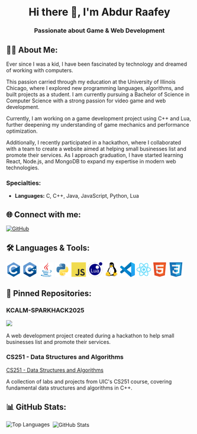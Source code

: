 <h1 align="center">Hi there 👋, I'm Abdur Raafey</h1>
<h3 align="center">Passionate about Game & Web Development</h3>

## 👨‍💻 About Me:
Ever since I was a kid, I have been fascinated by technology and dreamed of working with computers.

This passion carried through my education at the University of Illinois Chicago, where I explored new programming languages, algorithms, and built projects as a student. I am currently pursuing a Bachelor of Science in Computer Science with a strong passion for video game and web development.

Currently, I am working on a game development project using C++ and Lua, further deepening my understanding of game mechanics and performance optimization.

Additionally, I recently participated in a hackathon, where I collaborated with a team to create a website aimed at helping small businesses list and promote their services. As I approach graduation, I have started learning React, Node.js, and MongoDB to expand my expertise in modern web technologies.

### Specialties:
- **Languages:** C, C++, Java, JavaScript, Python, Lua

## 🌐 Connect with me:
<p align="left">
  <a href="https://github.com/abdurraafeyqazi" target="_blank">
    <img src="https://img.shields.io/badge/GitHub-181717?style=for-the-badge&logo=github&logoColor=white" alt="GitHub" />
  </a>
</p>

## 🛠️ Languages & Tools:
<p align="left">
  <a href="https://www.cprogramming.com/" target="_blank"><img src="https://raw.githubusercontent.com/devicons/devicon/master/icons/c/c-original.svg" alt="C" width="40" height="40"/></a>
  <a href="https://www.w3schools.com/cpp/" target="_blank"><img src="https://raw.githubusercontent.com/devicons/devicon/master/icons/cplusplus/cplusplus-original.svg" alt="C++" width="40" height="40"/></a>
  <a href="https://www.java.com" target="_blank"><img src="https://raw.githubusercontent.com/devicons/devicon/master/icons/java/java-original.svg" alt="Java" width="40" height="40"/></a>
  <a href="https://www.python.org" target="_blank"><img src="https://raw.githubusercontent.com/devicons/devicon/master/icons/python/python-original.svg" alt="Python" width="40" height="40"/></a>
  <a href="https://developer.mozilla.org/en-US/docs/Web/JavaScript" target="_blank"><img src="https://raw.githubusercontent.com/devicons/devicon/master/icons/javascript/javascript-original.svg" alt="JavaScript" width="40" height="40"/></a>
  <a href="https://www.lua.org/" target="_blank"><img src="https://raw.githubusercontent.com/devicons/devicon/master/icons/lua/lua-original.svg" alt="Lua" width="40" height="40"/></a>
  <a href="https://www.linux.org/" target="_blank"><img src="https://raw.githubusercontent.com/devicons/devicon/master/icons/linux/linux-original.svg" alt="Linux" width="40" height="40"/></a>
  <a href="https://code.visualstudio.com/" target="_blank"><img src="https://raw.githubusercontent.com/devicons/devicon/master/icons/vscode/vscode-original.svg" alt="VS Code" width="40" height="40"/></a>
  <a href="https://reactjs.org/" target="_blank"><img src="https://raw.githubusercontent.com/devicons/devicon/master/icons/react/react-original.svg" alt="React" width="40" height="40"/></a>
  <a href="https://developer.mozilla.org/en-US/docs/Web/HTML" target="_blank"><img src="https://raw.githubusercontent.com/devicons/devicon/master/icons/html5/html5-original.svg" alt="HTML" width="40" height="40"/></a>
  <a href="https://developer.mozilla.org/en-US/docs/Web/CSS" target="_blank"><img src="https://raw.githubusercontent.com/devicons/devicon/master/icons/css3/css3-original.svg" alt="CSS" width="40" height="40"/></a>
</p>

## 📌 Pinned Repositories:
### KCALM-SPARKHACK2025
<p>
  <a href="https://github.com/microwaves22/KCALM-SPARKHACK2025">
    <img src="https://github-readme-stats.vercel.app/api/pin/?username=microwaves22&repo=KCALM-SPARKHACK2025&theme=radical" />
  </a>
</p>
<p>A web development project created during a hackathon to help small businesses list and promote their services.</p>

### CS251 - Data Structures and Algorithms
<p>
  <a href="https://github.com/AbdurRaafeyQazi/CS251">CS251 - Data Structures and Algorithms</a>
</p>
<p>A collection of labs and projects from UIC's CS251 course, covering fundamental data structures and algorithms in C++.</p>


## 📊 GitHub Stats:
<p>
  <img align="left" src="https://github-readme-stats.vercel.app/api/top-langs/?username=abdurraafeyqazi&show_icons=true&locale=en&layout=compact" alt="Top Languages" />
</p>
<p>&nbsp;
  <img align="center" src="https://github-readme-stats.vercel.app/api?username=abdurraafeyqazi&show_icons=true&locale=en&theme=radical" alt="GitHub Stats" />
</p>

